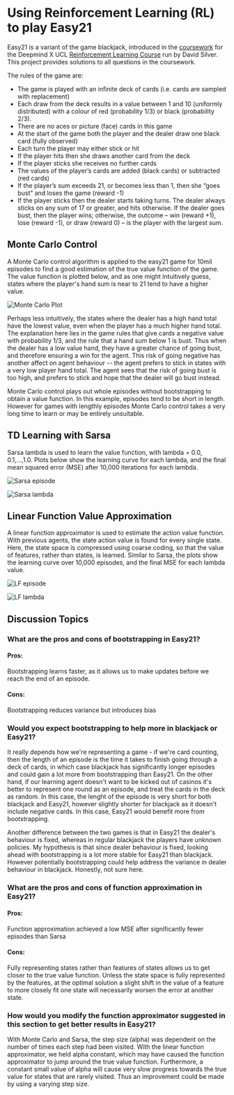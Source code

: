 # Using Reinforcement Learning (RL) to play Easy21 

Easy21 is a variant of the game blackjack, introduced in the [coursework](https://www.davidsilver.uk/wp-content/uploads/2020/03/Easy21-Johannes.pdf) for the Deepmind X UCL [Reinforcement Learning Course](https://deepmind.com/learning-resources/-introduction-reinforcement-learning-david-silver) run by David Silver. This project provides solutions to all questions in the coursework.

The rules of the game are:

- The game is played with an infinite deck of cards (i.e. cards are sampled
with replacement)
- Each draw from the deck results in a value between 1 and 10 (uniformly
distributed) with a colour of red (probability 1/3) or black (probability
2/3).
- There are no aces or picture (face) cards in this game
- At the start of the game both the player and the dealer draw one black
card (fully observed)
- Each turn the player may either stick or hit
- If the player hits then she draws another card from the deck
- If the player sticks she receives no further cards
- The values of the player’s cards are added (black cards) or subtracted (red
cards)
- If the player’s sum exceeds 21, or becomes less than 1, then she “goes
bust” and loses the game (reward -1)
- If the player sticks then the dealer starts taking turns. The dealer always
sticks on any sum of 17 or greater, and hits otherwise. If the dealer goes
bust, then the player wins; otherwise, the outcome – win (reward +1),
lose (reward -1), or draw (reward 0) – is the player with the largest sum.

## Monte Carlo Control

A Monte Carlo control algorithm is applied to the easy21 game for 10mil episodes to find a good estimation of the true value function of the game. The value function is plotted below, and as one might intuitively guess, states where the player's hand sum is near to 21 tend to have a higher value. 

![Monte Carlo Plot](/plots/Q_star.png)

Perhaps less intuitively, the states where the dealer has a high hand total have the lowest value, even when the player has a much higher hand total. The explanation here lies in the game rules that give cards a negative value with probability 1/3, and the rule that a hand sum below 1 is bust. Thus when the dealer has a low value hand, they have a greater chance of going bust, and therefore ensuring a win for the agent. This risk of going negative has another affect on agent behaviour -- the agent prefers to stick in states with a very low player hand total. The agent sees that the risk of going bust is too high, and prefers to stick and hope that the dealer will go bust instead.

Monte Carlo control plays out whole episodes without bootstrapping to obtain a value function. In this example, episodes tend to be short in length. However for games with lengthly episodes Monte Carlo control takes a very long time to learn or may be entirely unsuitable. 

## TD Learning with Sarsa

Sarsa lambda is used to learn the value function, with lambda = 0.0, 0.1,...,1.0. Plots below show the learning curve for each lambda, and the final mean squared error (MSE) after 10,000 iterations for each lambda.

![Sarsa episode](/plots/Sarsa_episode_error.png)

![Sarsa lambda](/plots/Sarsalambda_error.png)

## Linear Function Value Approximation

A linear function approximator is used to estimate the action value function. With previous agents, the state action value is found for every single state. Here, the state space is compressed using coarse coding, so that the value of features, rather than states, is learned. Similar to Sarsa, the plots show the learning curve over 10,000 episodes, and the final MSE for each lambda value.

![LF episode](/plots/FunctionApprox_episode_error.png)

![LF lambda](/plots/FunctionApproxlambda_error.png)

## Discussion Topics

### What are the pros and cons of bootstrapping in Easy21?

#### Pros:
Bootstrapping learns faster, as it allows us to make updates before we reach the end of an episode. 

#### Cons:
Bootstrapping reduces variance but introduces bias

### Would you expect bootstrapping to help more in blackjack or Easy21?
It really depends how we're representing a game - if we're card counting, then the length of an episode is the time it takes to finish going through a deck of cards, in which case blackjack has significantly longer episodes and could gain a lot more from bootstrapping than Easy21. On the other hand, if our learning agent doesn't want to be kicked out of casinos it's better to represent one round as an episode, and treat the cards in the deck as random. In this case, the lenght of the episode is very short for both blackjack and Easy21, however slightly shorter for blackjack as it doesn't include negative cards. In this case, Easy21 would benefit more from bootstrapping.

Another difference between the two games is that in Easy21 the dealer's behaviour is fixed, whereas in regular blackjack the players have unknown policies. My hypothesis is that since dealer behaviour is fixed, looking ahead with bootstrapping is a lot more stable for Easy21 than blackjack. However potentially bootstrapping could help address the variance in dealer behaviour in blackjack. Honestly, not sure here.

### What are the pros and cons of function approximation in Easy21?

#### Pros:
Function approximation achieved a low MSE after significantly fewer episodes than Sarsa

#### Cons:
Fully representing states rather than features of states allows us to get closer to the true value function. Unless the state space is fully represented by the features, at the optimal solution a slight shift in the value of a feature to more closely fit one state will necessarily worsen the error at another state. 

### How would you modify the function approximator suggested in this section to get better results in Easy21?
With Monte Carlo and Sarsa, the step size (alpha) was dependent on the number of times each step had been visited. With the linear function approximator, we held alpha constant, which may have caused the function approximator to jump around the true value function. Furthermore, a constant small value of alpha will cause very slow progress towards the true value for states that are rarely visited. Thus an improvement could be made by using a varying step size.
